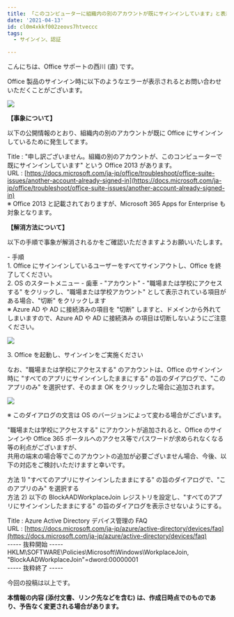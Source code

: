 ```yaml
---
title: 「このコンピューターに組織内の別のアカウントが既にサインインしています」と表示される
date: '2021-04-13'
id: cl0m4xkkf002zeovs7htveccc
tags:
  - サインイン、認証

---
```


こんにちは、Office サポートの西川 (直) です。  
  
Office 製品のサインイン時に以下のようなエラーが表示されるとお問い合わせいただくことがございます。  

![](image1.png)

**【事象について】**

以下の公開情報のとおり、組織内の別のアカウントが既に Office にサインインしているために発生してます。  

Title : "申し訳ございません。組織の別のアカウントが、このコンピューターで既にサインインしています" という Office 2013 があります。  
URL : [https://docs.microsoft.com/ja-jp/office/troubleshoot/office-suite-issues/another-account-already-signed-in](https://docs.microsoft.com/ja-jp/office/troubleshoot/office-suite-issues/another-account-already-signed-in)  
※ Office 2013 と記載されておりますが、Microsoft 365 Apps for Enterprise も対象となります。

**【解消方法について】**

以下の手順で事象が解消されるかをご確認いただきますようお願いいたします。  
  
\- 手順  
1\. Office にサインインしているユーザーをすべてサインアウトし、Office を終了してください。  
2\. OS のスタートメニュー - 歯車 - "アカウント" - "職場または学校にアクセスする" をクリックし、"職場または学校アカウント" として表示されている項目がある場合、"切断" をクリックします  
※ Azure AD や AD に接続済みの項目を "切断" しますと、ドメインから外れてしまいますので、Azure AD や AD に接続済み の項目は切断しないようにご注意ください。

![](image2.png)

3\. Office を起動し、サインインをご実施ください

なお、"職場または学校にアクセスする" のアカウントは、Office のサインイン時に "すべてのアプリにサインインしたままにする" の旨のダイアログで、"このアプリのみ" を選択せず、そのまま OK をクリックした場合に追加されます。

![](image3.png)

※ このダイアログの文言は OS のバージョンによって変わる場合がございます。

"職場または学校にアクセスする" にアカウントが追加されると、Office のサインインや Office 365 ポータルへのアクセス等でパスワードが求められなくなる等の利点がございますが、  
共用の端末の場合等でこのアカウントの追加が必要ございません場合、今後、以下の対応をご検討いただけますと幸いです。  
  
方法 1) "すべてのアプリにサインインしたままにする" の旨のダイアログで、"このアプリのみ" を選択する  
方法 2) 以下の BlockAADWorkplaceJoin レジストリを設定し、"すべてのアプリにサインインしたままにする" の旨のダイアログを表示させないようにする。  
  
Title : Azure Active Directory デバイス管理の FAQ  
URL : [https://docs.microsoft.com/ja-jp/azure/active-directory/devices/faq](https://docs.microsoft.com/ja-jp/azure/active-directory/devices/faq)  
\----- 抜粋開始 -----  
HKLM\\SOFTWARE\\Policies\\Microsoft\\Windows\\WorkplaceJoin, "BlockAADWorkplaceJoin"=dword:00000001  
\----- 抜粋終了 -----

今回の投稿は以上です。  

**本情報の内容 (添付文書、リンク先などを含む) は、作成日時点でのものであり、予告なく変更される場合があります。**